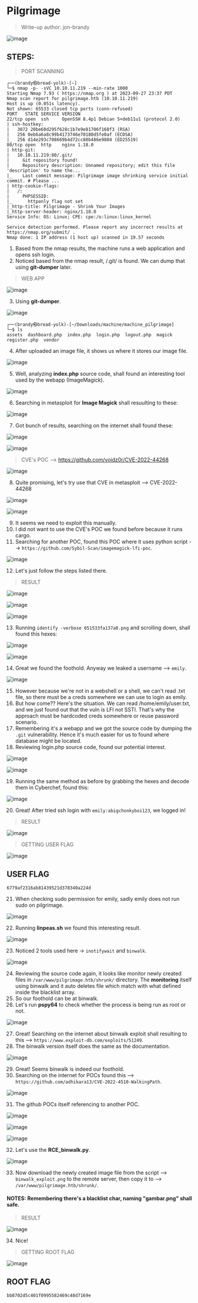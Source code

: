 # Pilgrimage
> Write-up author: jon-brandy

![image](https://github.com/jon-brandy/hackthebox/assets/70703371/dfb8e16e-4ed7-4561-a81f-d29317b75673)


## STEPS:
> PORT SCANNING

```
┌──(brandy㉿bread-yolk)-[~]
└─$ nmap -p- -sVC 10.10.11.219 --min-rate 1000
Starting Nmap 7.93 ( https://nmap.org ) at 2023-09-27 23:37 PDT
Nmap scan report for pilgrimage.htb (10.10.11.219)
Host is up (0.051s latency).
Not shown: 65533 closed tcp ports (conn-refused)
PORT   STATE SERVICE VERSION
22/tcp open  ssh     OpenSSH 8.4p1 Debian 5+deb11u1 (protocol 2.0)
| ssh-hostkey: 
|   3072 20be60d295f628c1b7e9e81706f168f3 (RSA)
|   256 0eb6a6a8c99b4173746e70180d5fe0af (ECDSA)
|_  256 d14e293c708669b4d72cc80b486e9804 (ED25519)
80/tcp open  http    nginx 1.18.0
| http-git: 
|   10.10.11.219:80/.git/
|     Git repository found!
|     Repository description: Unnamed repository; edit this file 'description' to name the...
|_    Last commit message: Pilgrimage image shrinking service initial commit. # Please ...
| http-cookie-flags: 
|   /: 
|     PHPSESSID: 
|_      httponly flag not set
|_http-title: Pilgrimage - Shrink Your Images
|_http-server-header: nginx/1.18.0
Service Info: OS: Linux; CPE: cpe:/o:linux:linux_kernel

Service detection performed. Please report any incorrect results at https://nmap.org/submit/ .
Nmap done: 1 IP address (1 host up) scanned in 19.57 seconds
```

1. Based from the nmap results, the machine runs a web application and opens ssh login.
2. Noticed based from the nmap result, /.git/ is found. We can dump that using **git-dumper** later.

> WEB APP

![image](https://github.com/jon-brandy/hackthebox/assets/70703371/7efd6bef-7ebc-4379-ad5f-cde52a4283e4)


3. Using **git-dumper**.

![image](https://github.com/jon-brandy/hackthebox/assets/70703371/88e34d8d-17f9-42ce-9762-88e0b73bb743)


```
┌──(brandy㉿bread-yolk)-[~/Downloads/machine/machine_pilgrimage]
└─$ ls                  
assets  dashboard.php  index.php  login.php  logout.php  magick  register.php  vendor
```

4. After uploaded an image file, it shows us where it stores our image file.

![image](https://github.com/jon-brandy/hackthebox/assets/70703371/502576c5-935b-4606-9c58-ab56adc0cc76)


5. Well, analyzing **index.php** source code, shall found an interesting tool used by the webapp (ImageMagick).

![image](https://github.com/jon-brandy/hackthebox/assets/70703371/4ad6b78b-4722-454e-91ff-a04df08e9732)


6. Searching in metasploit for **Image Magick** shall resuulting to these:

![image](https://github.com/jon-brandy/hackthebox/assets/70703371/fd001312-48fe-4886-ba14-9d879ac7931d)


7. Got bunch of results, searching on the internet shall found these:

![image](https://github.com/jon-brandy/hackthebox/assets/70703371/c2274c43-9806-488a-8bf4-a48dabcdd7a4)


![image](https://github.com/jon-brandy/hackthebox/assets/70703371/2c22af4a-a45d-44cd-a4a5-abb26235ef7a)


> CVE's POC --> https://github.com/voidz0r/CVE-2022-44268


![image](https://github.com/jon-brandy/hackthebox/assets/70703371/5989ddf0-3238-42cf-aeb0-f8276e5bda0c)


8. Quite promising, let's try use that CVE in metasploit -->  CVE-2022-44268

![image](https://github.com/jon-brandy/hackthebox/assets/70703371/098ad4d4-0817-462b-a517-0d39870929b5)



![image](https://github.com/jon-brandy/hackthebox/assets/70703371/8b064e7b-0bd5-40b2-b487-bbc729848071)


9. It seems we need to exploit this manually.
10. I did not want to use the CVE's POC we found before because it runs cargo.
11. Searching for another POC, found this POC where it uses python script --> `https://github.com/Sybil-Scan/imagemagick-lfi-poc`.


![image](https://github.com/jon-brandy/hackthebox/assets/70703371/1704d401-9494-47d2-9d08-e9d342be8fee)


12. Let's just follow the steps listed there.

> RESULT


![image](https://github.com/jon-brandy/hackthebox/assets/70703371/07f93215-ecfc-4a4d-b7af-cd3428f3e421)



![image](https://github.com/jon-brandy/hackthebox/assets/70703371/facd5578-f3fd-42cb-b1fd-dc65756df7bc)



![image](https://github.com/jon-brandy/hackthebox/assets/70703371/83a9a115-20f9-4ed2-97d5-527b16dc1953)


13. Running `identify -verbose 651533fa137a0.png` and scrolling down, shall found this hexes:


![image](https://github.com/jon-brandy/hackthebox/assets/70703371/0d69cc67-0fa6-4637-b69a-c49ce75026e9)



![image](https://github.com/jon-brandy/hackthebox/assets/70703371/06e4e2fe-4f84-4aac-984d-817eaea774a3)


14. Great we found the foothold. Anyway we leaked a username --> `emily`.


![image](https://github.com/jon-brandy/hackthebox/assets/70703371/6f3c0764-79ba-4f45-a12e-cb2f68b6e21d)


15. However because we're not in a webshell or a shell, we can't read .txt file, so there must be a creds somewhere we can use to login as emily.
16. But how come?? Here's the situation. We can read /home/emily/user.txt, and we just found out that the vuln is LFI not SSTI. That's why the approach must be hardcoded creds somewhere or reuse password scenario.
17. Remembering it's a webapp and we got the source code by dumping the `.git` vulnerability. Hence it's much easier for us to found where database might be located.
18. Reviewing login.php source code, found our potential interest.


![image](https://github.com/jon-brandy/hackthebox/assets/70703371/7811c50d-7f16-4c3e-9a7c-27916436dfce)



![image](https://github.com/jon-brandy/hackthebox/assets/70703371/912da23e-fb4e-4916-a9d5-3a57da2dcf5c)


19. Running the same method as before by grabbing the hexes and decode them in Cyberchef, found this:


![image](https://github.com/jon-brandy/hackthebox/assets/70703371/ea3701b9-604a-4e3e-9c03-018b1f423a9d)


20. Great! After tried ssh login with `emily:abigchonkyboi123`, we logged in!

> RESULT


![image](https://github.com/jon-brandy/hackthebox/assets/70703371/5203e367-f992-420d-bfd1-f6053d68c204)


> GETTING USER FLAG


![image](https://github.com/jon-brandy/hackthebox/assets/70703371/ae2d2531-3028-4ded-aa01-c77d6a7eae14)


## USER FLAG

```
6779af2316ab81439521d378340a224d
```

21. When checking sudo permission for emily, sadly emily does not run sudo on pilgrimage.


![image](https://github.com/jon-brandy/hackthebox/assets/70703371/c5272a64-e51b-44c7-b367-b3e35569b36a)


22. Running **linpeas.sh** we found this interesting result.


![image](https://github.com/jon-brandy/hackthebox/assets/70703371/08583d7e-34dc-4af3-996c-611dcfa97411)


23. Noticed 2 tools used here -> `inotifywait` and `binwalk`.


![image](https://github.com/jon-brandy/hackthebox/assets/70703371/8e7741a5-67eb-418d-a120-4ccd2774c15f)


24. Reviewing the source code again, it looks like monitor newly created files in `/var/www/pilgrimage.htb/shrunk/` directory. The **monitoring** itself using binwalk and it auto deletes file which match with what defined inside the blacklist array.
25. So our foothold can be at binwalk.
26. Let's run **pspy64** to check whether the process is being run as root or not.


![image](https://github.com/jon-brandy/hackthebox/assets/70703371/c13c9658-0a0e-4b24-8c34-43b146ba430d)


27. Great! Searching on the internet about binwalk exploit shall resulting to this --> `https://www.exploit-db.com/exploits/51249`.
28. The binwalk version itself does the same as the documentation.


![image](https://github.com/jon-brandy/hackthebox/assets/70703371/f5890061-468c-4680-b3b5-61c9d889aef1)


29. Great! Seems binwalk is indeed our foothold.
30. Searching on the internet for POCs found this --> `https://github.com/adhikara13/CVE-2022-4510-WalkingPath`.


![image](https://github.com/jon-brandy/hackthebox/assets/70703371/b3fc8307-f307-42f5-8477-11db943a6976)


31. The github POCs itself referencing to another POC.


![image](https://github.com/jon-brandy/hackthebox/assets/70703371/0d8295ab-ef29-4957-8cc6-9ef19578f7af)



![image](https://github.com/jon-brandy/hackthebox/assets/70703371/7c5906ab-c33b-45b8-b85d-972da1145824)


![image](https://github.com/jon-brandy/hackthebox/assets/70703371/2ac92000-bfa7-4ab2-94e4-e88ca9f4755c)


32. Let's use the **RCE_binwalk.py**.


![image](https://github.com/jon-brandy/hackthebox/assets/70703371/26281827-ed8c-47a7-98c5-f9e1874f58a9)


33. Now download the newly created image file from the script --> `binwalk_exploit.png` to the remote server, then copy it to --> `/var/www/pilgrimage.htb/shrunk/`.

#### NOTES: Remembering there's a blacklist char, naming "gambar.png" shall safe.

> RESULT


![image](https://github.com/jon-brandy/hackthebox/assets/70703371/ebd5a634-ef1e-4785-8896-07220f4a9f1e)


34. Nice!

> GETTING ROOT FLAG


![image](https://github.com/jon-brandy/hackthebox/assets/70703371/372d35c0-986f-4a8e-85d4-0c8e37e0c3ff)


## ROOT FLAG

```
bb8702d5c401f0995582469c48d7169e
```




